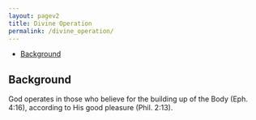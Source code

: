 ```yaml
---
layout: pagev2
title: Divine Operation
permalink: /divine_operation/
---
```

- [Background](#background)

## Background

God operates in those who believe for the building up of the Body (Eph. 4:16), according to His good pleasure (Phil. 2:13). 